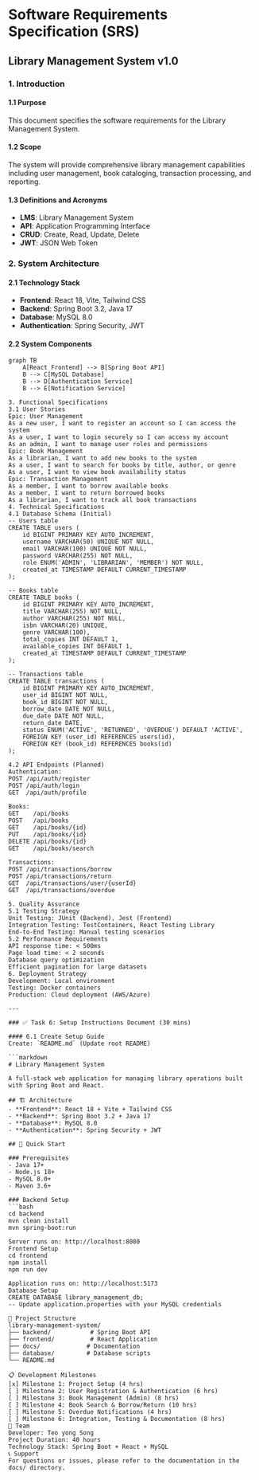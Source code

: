 # Software Requirements Specification (SRS)
## Library Management System v1.0

### 1. Introduction
#### 1.1 Purpose
This document specifies the software requirements for the Library Management System.

#### 1.2 Scope
The system will provide comprehensive library management capabilities including user management, book cataloging, transaction processing, and reporting.

#### 1.3 Definitions and Acronyms
- **LMS**: Library Management System
- **API**: Application Programming Interface
- **CRUD**: Create, Read, Update, Delete
- **JWT**: JSON Web Token

### 2. System Architecture
#### 2.1 Technology Stack
- **Frontend**: React 18, Vite, Tailwind CSS
- **Backend**: Spring Boot 3.2, Java 17
- **Database**: MySQL 8.0
- **Authentication**: Spring Security, JWT

#### 2.2 System Components
```mermaid
graph TB
    A[React Frontend] --> B[Spring Boot API]
    B --> C[MySQL Database]
    B --> D[Authentication Service]
    B --> E[Notification Service]

3. Functional Specifications
3.1 User Stories
Epic: User Management
As a new user, I want to register an account so I can access the system
As a user, I want to login securely so I can access my account
As an admin, I want to manage user roles and permissions
Epic: Book Management
As a librarian, I want to add new books to the system
As a user, I want to search for books by title, author, or genre
As a user, I want to view book availability status
Epic: Transaction Management
As a member, I want to borrow available books
As a member, I want to return borrowed books
As a librarian, I want to track all book transactions
4. Technical Specifications
4.1 Database Schema (Initial)
-- Users table
CREATE TABLE users (
    id BIGINT PRIMARY KEY AUTO_INCREMENT,
    username VARCHAR(50) UNIQUE NOT NULL,
    email VARCHAR(100) UNIQUE NOT NULL,
    password VARCHAR(255) NOT NULL,
    role ENUM('ADMIN', 'LIBRARIAN', 'MEMBER') NOT NULL,
    created_at TIMESTAMP DEFAULT CURRENT_TIMESTAMP
);

-- Books table
CREATE TABLE books (
    id BIGINT PRIMARY KEY AUTO_INCREMENT,
    title VARCHAR(255) NOT NULL,
    author VARCHAR(255) NOT NULL,
    isbn VARCHAR(20) UNIQUE,
    genre VARCHAR(100),
    total_copies INT DEFAULT 1,
    available_copies INT DEFAULT 1,
    created_at TIMESTAMP DEFAULT CURRENT_TIMESTAMP
);

-- Transactions table
CREATE TABLE transactions (
    id BIGINT PRIMARY KEY AUTO_INCREMENT,
    user_id BIGINT NOT NULL,
    book_id BIGINT NOT NULL,
    borrow_date DATE NOT NULL,
    due_date DATE NOT NULL,
    return_date DATE,
    status ENUM('ACTIVE', 'RETURNED', 'OVERDUE') DEFAULT 'ACTIVE',
    FOREIGN KEY (user_id) REFERENCES users(id),
    FOREIGN KEY (book_id) REFERENCES books(id)
);

4.2 API Endpoints (Planned)
Authentication:
POST /api/auth/register
POST /api/auth/login
GET  /api/auth/profile

Books:
GET    /api/books
POST   /api/books
GET    /api/books/{id}
PUT    /api/books/{id}
DELETE /api/books/{id}
GET    /api/books/search

Transactions:
POST /api/transactions/borrow
POST /api/transactions/return
GET  /api/transactions/user/{userId}
GET  /api/transactions/overdue

5. Quality Assurance
5.1 Testing Strategy
Unit Testing: JUnit (Backend), Jest (Frontend)
Integration Testing: TestContainers, React Testing Library
End-to-End Testing: Manual testing scenarios
5.2 Performance Requirements
API response time: < 500ms
Page load time: < 2 seconds
Database query optimization
Efficient pagination for large datasets
6. Deployment Strategy
Development: Local environment
Testing: Docker containers
Production: Cloud deployment (AWS/Azure)

---

### ✅ Task 6: Setup Instructions Document (30 mins)

#### 6.1 Create Setup Guide
Create: `README.md` (Update root README)

```markdown
# Library Management System

A full-stack web application for managing library operations built with Spring Boot and React.

## 🏗️ Architecture
- **Frontend**: React 18 + Vite + Tailwind CSS
- **Backend**: Spring Boot 3.2 + Java 17
- **Database**: MySQL 8.0
- **Authentication**: Spring Security + JWT

## 🚀 Quick Start

### Prerequisites
- Java 17+
- Node.js 18+
- MySQL 8.0+
- Maven 3.6+

### Backend Setup
```bash
cd backend
mvn clean install
mvn spring-boot:run

Server runs on: http://localhost:8080
Frontend Setup
cd frontend
npm install
npm run dev

Application runs on: http://localhost:5173
Database Setup
CREATE DATABASE library_management_db;
-- Update application.properties with your MySQL credentials

📁 Project Structure
library-management-system/
├── backend/           # Spring Boot API
├── frontend/          # React Application  
├── docs/             # Documentation
├── database/         # Database scripts
└── README.md

📋 Development Milestones
[x] Milestone 1: Project Setup (4 hrs)
[ ] Milestone 2: User Registration & Authentication (6 hrs)
[ ] Milestone 3: Book Management (Admin) (8 hrs)
[ ] Milestone 4: Book Search & Borrow/Return (10 hrs)
[ ] Milestone 5: Overdue Notifications (4 hrs)
[ ] Milestone 6: Integration, Testing & Documentation (8 hrs)
👥 Team
Developer: Teo yong Song
Project Duration: 40 hours
Technology Stack: Spring Boot + React + MySQL
📞 Support
For questions or issues, please refer to the documentation in the docs/ directory.
